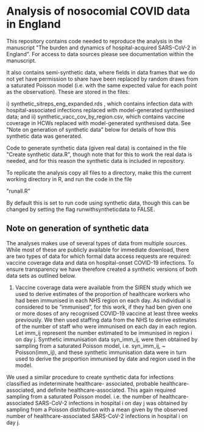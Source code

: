 # Analysis of nosocomial COVID data in England


This repository contains code needed to reproduce the analysis in the manuscript "The burden and dynamics of hospital-acquired SARS-CoV-2 in England".
For access to data sources please see documentation within the manuscript.

It also contains semi-synthetic data, where fields in data frames that we do not yet have permission to share have been replaced by random draws 
from a saturated Poisson model (i.e. with the same expected value for each point as the observation). These are stored in the files:

i) synthetic_sitreps_eng_expanded.rds , which contains infection data with hospital-associated infections replaced with model-generated synthesised data; and ii)  synthetic_vacc_cov_by_region.csv, which contains vaccine coverage in HCWs replaced with model-generated synthesised data. See "Note on generation of synthetic data" below for details of how this synthetic data was generated.

Code to generate synthetic data (given real data) is contained in the file "Create synthetic data.R", though note that for this to work the real data is needed, and for this reason the synthetic data is included in repository.

To replicate the analysis copy all files to a directory, make this the current working directory in R, and run the code in the file

"runall.R"

By default this is set to run code using synthetic data, though this can be changed by setting the flag runwithsyntheticdata to FALSE. 

## Note on generation of synthetic data

The analyses makes use of several types of data from multiple sources. While most of these are publicly available for immediate download, there are two types of data for which formal data access requests are required: vaccine coverage data and data on hospital-onset COVID-19 infections.  To ensure transparency we have therefore created a synthetic versions of both data sets as outlined below. 

1. Vaccine coverage data were available from the SIREN study which we used to derive estimates of the proportion of healthcare workers who had been immunised in each NHS region on each day. As individual is considered to be “immunised”, for this work,  if they had ben given one or more doses of any recognised COVID-19 vaccine at least three weeks previously. We then used staffing data from the NHS to derive estimates of the number of staff who were immunised on each day in each region. Let imm_ij represent the number estimated to be immunised in region i on day j. Synthetic immunisation data syn_imm_ij, were then obtained  by sampling from a saturated Poisson model, i.e. syn_imm_ij, ~ Poisson(imm_ij), and these synthetic immunisation data were in turn used to derive the proportion immunised by date and region used in the model. 

We used a similar procedure to create synthetic data for infections classified as indeterminate healthcare-
associated,  probable healthcare-associated, and definite healthcare-associated. This again required 
sampling from a saturated Poisson model. i.e. the number of healthcare-associated SARS-CoV-2 infections in hospital i on day j was obtained by sampling from a Poisson distribution with a mean given by the observed  number of healthcare-associated  SARS-CoV-2 infections in hospital i on day j.


